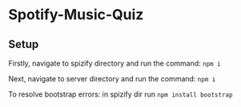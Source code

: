 # Spotify-Music-Quiz

## Setup

Firstly, navigate to spizify directory and run the command: ```npm i```

Next, navigate to server directory and run the command: ```npm i```

To resolve bootstrap errors: in spizify dir run ```npm install bootstrap```
